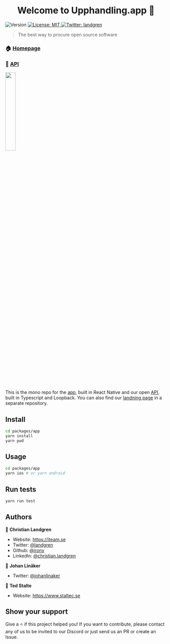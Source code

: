 <h1 align="center">Welcome to Upphandling.app 👋</h1>
<p>
  <img alt="Version" src="https://img.shields.io/badge/version-1.0.0-blue.svg?cacheSeconds=2592000" />
  <a href="#" target="_blank">
    <img alt="License: MIT" src="https://img.shields.io/badge/License-MIT-yellow.svg" />
  </a>
  <a href="https://twitter.com/landgren" target="_blank">
    <img alt="Twitter: landgren" src="https://img.shields.io/twitter/follow/landgren.svg?style=social" />
  </a>
</p>

> The best way to procure open source software

### 🏠 [Homepage](https://upphandling.app)
### 🤖 [API](https://api.upphandling.app/explore)

<img src="https://upphandling.app/assets/images/show-dis.png" width="25%"/>

This is the mono repo for the [app](packages/app), built in React Native and our open [API](packages/api), built in Typescript and Loopback. You can also find our [landning page](../landing-page) in a separate repository.

## Install

```sh
cd packages/app
yarn install
yarn pod
```

## Usage

```sh
cd packages/app
yarn ios # or yarn android
```

## Run tests

```sh
yarn run test
```

## Authors

👤 **Christian Landgren**

* Website: https://iteam.se
* Twitter: [@landgren](https://twitter.com/landgren)
* Github: [@irony](https://github.com/irony)
* LinkedIn: [@christian.landgren](https://linkedin.com/in/christian.landgren)

👤 **Johan Linåker**
* Twitter: [@johanlinaker](https://twitter.com/johanlinaker)

👤 **Ted Stalte**
* Website: https://www.staltec.se

## Show your support

Give a ⭐️ if this project helped you!
If you want to contribute, please contact any of us to be invited to our Discord or just send us an PR or create an Issue.

